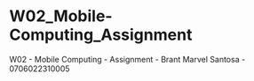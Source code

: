 # W02_Mobile-Computing_Assignment
W02 - Mobile Computing - Assignment - Brant Marvel Santosa - 0706022310005

